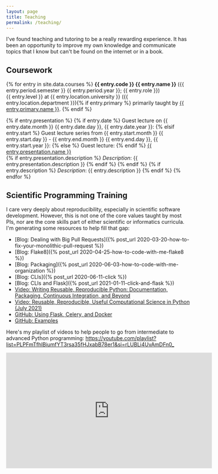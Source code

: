 ```yaml
---
layout: page
title: Teaching
permalink: /teaching/
---
```

I've found teaching and tutoring to be a really rewarding experience.
It has been an opportunity to improve my own knowledge and communicate
topics that I know but can't be found on the internet or in a book. 

## Coursework

{% for entry in site.data.courses %}
<b>{{ entry.code }} {{ entry.name }}</b> ({{ entry.period.semester }} {{ entry.period.year }}; {{ entry.role }})<br />
{{ entry.level }} at {{ entry.location.university }} ({{ entry.location.department }}){% if entry.primary %}
primarily taught by <a href="{{ entry.primary.link }}">{{ entry.primary.name }}</a>.
{% endif %}<br />

{% if entry.presentation %}
{% if entry.date %}
Guest lecture on {{ entry.date.month }} {{ entry.date.day }}, {{ entry.date.year }}:
{% elsif entry.start %}
Guest lecture series from {{ entry.start.month }} {{ entry.start.day }} - {{ entry.end.month }} {{ entry.end.day }}, {{ entry.start.year }}:
{% else %}
Guest lecture:
{% endif %} <a href="{{ entry.presentation.url }}">{{ entry.presentation.name }}</a><br />
{% if entry.presentation.description %}
<i>Description</i>: {{ entry.presentation.description }}
{% endif %}
{% endif %}
{% if entry.description %}
<i>Description</i>: {{ entry.description }}
{% endif %}
{% endfor %}

## Scientific Programming Training

I care very deeply about reproducibility, especially in scientific software development. However,
this is not one of the core values taught by most PIs, nor are the core skills part of either
scientific or informatics curricula. I'm generating some resources to help fill that gap:

- [Blog: Dealing with Big Pull Requests]({% post_url 2020-03-20-how-to-fix-your-monolithic-pull-request %})
- [Blog: Flake8]({% post_url 2020-04-25-how-to-code-with-me-flake8 %})
- [Blog: Packaging]({% post_url 2020-06-03-how-to-code-with-me-organization %})
- [Blog: CLIs]({% post_url 2020-06-11-click %})
- [Blog: CLIs and Flask]({% post_url 2021-01-11-click-and-flask %})
- [Video: Writing Reusable, Reproducible Python: Documentation, Packaging, Continuous Integration, and Beyond](https://www.youtube.com/watch?v=lo_g-GbYtaA)
- [Video: Reusable, Reproducible, Useful Computational Science in Python (July 2021)](https://www.youtube.com/watch?v=f6brWkO9OiE)
- [GitHub: Using Flask, Celery, and Docker](https://github.com/cthoyt/flask-celery-docker-demo)
- [GitHub: Examples](https://github.com/cthoyt-teaches-reproducibility/)

Here's my playlist of videos to help people to go from intermediate to
advanced Python programming: <https://youtube.com/playlist?list=PLPFmTfhIBiumfYT3rsa35fHJxabB78er1&si=rLUBLi4UvAmDFn0_>

<iframe width="560" height="315" src="https://www.youtube.com/embed/videoseries?si=0NkCF7VbhxbC_ZDn&amp;list=PLPFmTfhIBiumfYT3rsa35fHJxabB78er1" title="YouTube video player" frameborder="0" allow="accelerometer; autoplay; clipboard-write; encrypted-media; gyroscope; picture-in-picture; web-share" allowfullscreen></iframe>